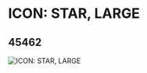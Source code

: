# ICON: STAR, LARGE
## 45462
![ICON: STAR, LARGE](https://lc-www-live-s.legocdn.com/media/bricks/5/2/4197675.jpg)
